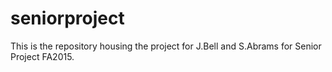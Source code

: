 # seniorproject
This is the repository housing the project for J.Bell and S.Abrams for Senior Project FA2015.
